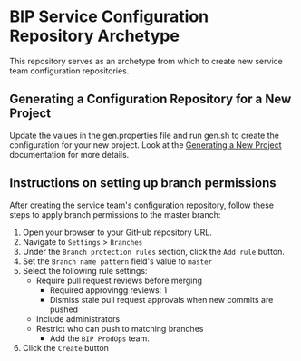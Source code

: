 # BIP Service Configuration Repository Archetype
This repository serves as an archetype from which to create new service team configuration repositories.

## Generating a Configuration Repository for a New Project
Update the values in the gen.properties file and run gen.sh to create the configuration for your new project. 
Look at the [Generating a New Project](https://github.com/department-of-veterans-affairs/bip-archetype-service#generating-a-new-project) 
documentation for more details.

## Instructions on setting up branch permissions
After creating the service team's configuration repository, follow these steps to apply branch permissions to the master branch:
1. Open your browser to your GitHub repository URL.
1. Navigate to `Settings` > `Branches`
1. Under the `Branch protection rules` section, click the `Add rule` button.
1. Set the `Branch name pattern` field's value to `master`
1. Select the following rule settings:
    * Require pull request reviews before merging
        * Required approvingg reviews: 1
        * Dismiss stale pull request approvals when new commits are pushed
    * Include administrators
    * Restrict who can push to matching branches
        * Add the `BIP ProdOps` team.
1. Click the `Create` button